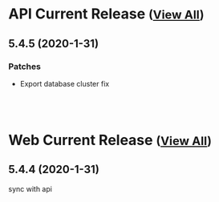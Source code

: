 
# API Current Release <small>([View All](/API.md))</small>
## 5.4.5 (2020-1-31)
### Patches 

- Export database cluster fix

<br><br>
# Web Current Release <small>([View All](/Web.md))</small>
## 5.4.4 (2020-1-31)
sync with api

  